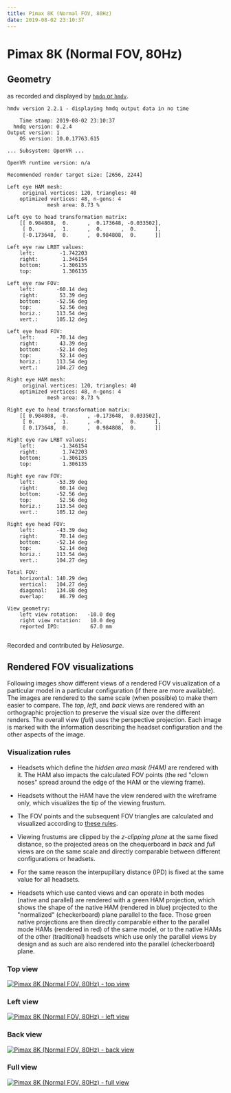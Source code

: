 ```yaml
---
title: Pimax 8K (Normal FOV, 80Hz)
date: 2019-08-02 23:10:37
---
```

# Pimax 8K (Normal FOV, 80Hz)

## Geometry

as recorded and displayed by [`hmdq` or `hmdv`](https://github.com/risa2000/hmdq).
```
hmdv version 2.2.1 - displaying hmdq output data in no time

    Time stamp: 2019-08-02 23:10:37
  hmdq version: 0.2.4
Output version: 1
    OS version: 10.0.17763.615

... Subsystem: OpenVR ...

OpenVR runtime version: n/a

Recommended render target size: [2656, 2244]

Left eye HAM mesh:
     original vertices: 120, triangles: 40
    optimized vertices: 48, n-gons: 4
             mesh area: 8.73 %

Left eye to head transformation matrix:
    [[ 0.984808,  0.      ,  0.173648, -0.033502],
     [ 0.      ,  1.      ,  0.      ,  0.      ],
     [-0.173648,  0.      ,  0.984808,  0.      ]]

Left eye raw LRBT values:
    left:        -1.742203
    right:        1.346154
    bottom:      -1.306135
    top:          1.306135

Left eye raw FOV:
    left:       -60.14 deg
    right:       53.39 deg
    bottom:     -52.56 deg
    top:         52.56 deg
    horiz.:     113.54 deg
    vert.:      105.12 deg

Left eye head FOV:
    left:       -70.14 deg
    right:       43.39 deg
    bottom:     -52.14 deg
    top:         52.14 deg
    horiz.:     113.54 deg
    vert.:      104.27 deg

Right eye HAM mesh:
     original vertices: 120, triangles: 40
    optimized vertices: 48, n-gons: 4
             mesh area: 8.73 %

Right eye to head transformation matrix:
    [[ 0.984808, -0.      , -0.173648,  0.033502],
     [ 0.      ,  1.      , -0.      ,  0.      ],
     [ 0.173648,  0.      ,  0.984808,  0.      ]]

Right eye raw LRBT values:
    left:        -1.346154
    right:        1.742203
    bottom:      -1.306135
    top:          1.306135

Right eye raw FOV:
    left:       -53.39 deg
    right:       60.14 deg
    bottom:     -52.56 deg
    top:         52.56 deg
    horiz.:     113.54 deg
    vert.:      105.12 deg

Right eye head FOV:
    left:       -43.39 deg
    right:       70.14 deg
    bottom:     -52.14 deg
    top:         52.14 deg
    horiz.:     113.54 deg
    vert.:      104.27 deg

Total FOV:
    horizontal: 140.29 deg
    vertical:   104.27 deg
    diagonal:   134.88 deg
    overlap:     86.79 deg

View geometry:
    left view rotation:   -10.0 deg
    right view rotation:   10.0 deg
    reported IPD:          67.0 mm


```
Recorded and contributed by _Heliosurge_.

## Rendered FOV visualizations

Following images show different views of a rendered FOV visualization of a
particular model in a particular configuration (if there are more available).
The images are rendered to the same scale (when possible) to make them easier
to compare. The _top_, _left_, and _back_ views are rendered with an
orthographic projection to preserve the visual size over the different renders.
The overall view (_full_) uses the perspective projection. Each image is marked
with the information describing the headset configuration and the other aspects
of the image.

### Visualization rules

* Headsets which define the _hidden area mask (HAM)_ are rendered with it. The
  HAM also impacts the calculated FOV points (the red "clown noses" spread
  around the edge of the HAM or the viewing frame).

* Headsets without the HAM have the view rendered with the wireframe only, which
  visualizes the tip of the viewing frustum.

* The FOV points and the subsequent FOV triangles are calculated and visualized
  according to [these
  rules](https://risa2000.github.io/vrdocs/docs/hmd_fov_calculation).

* Viewing frustums are clipped by the _z-clipping plane_ at the same fixed
  distance, so the projected areas on the chequerboard in _back_ and _full_
  views are on the same scale and directly comparable between different
  configurations or headsets.

* For the same reason the interpupillary distance (IPD) is fixed at the same
  value for all headsets.

* Headsets which use canted views and can operate in both modes (native and
  parallel) are rendered with a green HAM projection, which shows the shape of
  the native HAM (rendered in blue) projected to the "normalized"
  (checkerboard) plane parallel to the face. Those green native projections are
  then directly comparable either to the parallel mode HAMs (rendered in red)
  of the same model, or to the native HAMs of the other (traditional) headsets
  which use only the parallel views by design and as such are also rendered
  into the parallel (checkerboard) plane.

### Top view
[![Pimax 8K (Normal FOV, 80Hz) - top view](../images/Pimax8K_Normal_Native_R80_top.dmx.png)](../images/Pimax8K_Normal_Native_R80_top.dmx.png)

### Left view
[![Pimax 8K (Normal FOV, 80Hz) - left view](../images/Pimax8K_Normal_Native_R80_left.dmx.png)](../images/Pimax8K_Normal_Native_R80_left.dmx.png)

### Back view
[![Pimax 8K (Normal FOV, 80Hz) - back view](../images/Pimax8K_Normal_Native_R80_back.dmx.png)](../images/Pimax8K_Normal_Native_R80_back.dmx.png)

### Full view
[![Pimax 8K (Normal FOV, 80Hz) - full view](../images/Pimax8K_Normal_Native_R80_over.dmx.png)](../images/Pimax8K_Normal_Native_R80_over.dmx.png)

